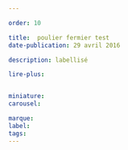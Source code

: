 ```yaml
---

order: 10

title:  poulier fermier test
date-publication: 29 avril 2016

description: labellisé

lire-plus: 


miniature: 
carousel: 

marque:
label: 
tags: 
---
```


<!--fin-excerpt-->
<!-- ******************************** -->
<!-- **** début contenu détaillé **** -->



<!-- **** fin contenu détaillé **** -->
<!-- ****************************** -->




